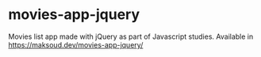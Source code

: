 # movies-app-jquery
Movies list app made with jQuery as part of Javascript studies. Available in https://maksoud.dev/movies-app-jquery/
